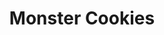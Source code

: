 ---
layout: recipe
title: Monster Cookies
image: monster-cookies.jpg
tags: Dessert, Cookies
category: Dessert, Cookies

yield: 24 Cookies
preptime: 60 Minutes
cooktime: 10-12 Minutes

ingredients:
- 1/2 Cup Butter
- 1/2 Cup Brown Sugar
- 1/4 Cup Sugar
- 1 1/4 Cup AP Flour
- 3/4 Cup Creamy Peanut Butter
- 1/2 Cup Quick Oats
- 3/4 Cup M & M's
- 1/2 Cup Semi-Sweet Chocolate Chips
- 1 Egg
- 1 Tsp Vanilla
- 1/2 Tsp Baking Soda
- 1/4 Tsp Salt

directions:
- Preheat oven to 350 degrees. 
- Line Baking Sheet with Parchment Paper
- In a large bowl, cream Butter and all Sugars together
- Mix in Peanut Butter, Egg and Vanilla in that order.
- In a separate bowl, mix Baking Soda, Salt and Flour. Slowly mix this into the Butter mixture.
- Fold in Oats, M & M's and Chocolate Chips.
- Chill the dough for 30 minutes.
- Roll balls of dough, about 2 Tbsp in size.
- Press a few extra M&Ms on top of each cookie.
- Bake 10-12 minutes.
- Once done, slightly press down the baked cookies with the back of a spoon.
- Cool cookies on baking sheet for 10 minutes, then transfer to a wire rack.

---
